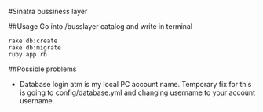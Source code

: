 #Sinatra bussiness layer

##Usage
Go into /busslayer catalog and write in terminal

```
rake db:create
rake db:migrate
ruby app.rb
```

##Possible problems
- Database login atm is my local PC account name. Temporary fix for this is going to config/database.yml and changing username to your account username.
